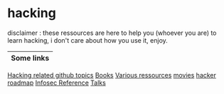 # hacking

disclaimer : these ressources are here to help you (whoever you are) to learn hacking, i don't care about how you use it, enjoy.

Some links|
----------|
[Hacking related github topics](https://github.com/topics/hacking)
[Books](https://github.com/yeahhub/Hacking-Security-Ebooks)
[Various ressources](https://github.com/The-Art-of-Hacking/h4cker)
[movies](https://github.com/k4m4/movies-for-hackers)
[hacker roadmap](https://github.com/sundowndev/hacker-roadmap)
[Infosec Reference](https://github.com/rmusser01/Infosec_Reference)
[Talks](https://github.com/rmusser01/Infosec_Reference)
